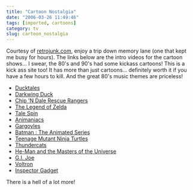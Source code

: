 ```yaml
---
title: "Cartoon Nostalgia"
date: "2006-03-26 11:49:46"
tags: [imported, cartoons]
category: tv
slug: cartoon_nostalgia
---
```


Courtesy of
<a title="Hey I remember that" href="http://www.retrojunk.com/">retrojunk.com</a>,
enjoy a trip down memory lane (one that kept me busy for hours). The links below
are the intro videos for the cartoon shows... I swear, the 80's and 90's had
some kickass cartoons! This is a kick ass site too! It has more than just
cartoons... definitely worth it if you have a few hours to kill. And the great
80's music themes are priceless!

<ul>
	<li><a href="http://www.retrojunk.com/details_tvshows/6-ducktales/6/#intro">Ducktales</a></li>
	<li><a href="http://www.retrojunk.com/details_tvshows/108-darkwing-duck/191/#intro">Darkwing Duck</a></li>
	<li><a href="http://www.retrojunk.com/details_tvshows/120-chip-n-dale-rescue-rangers/102/#intro">Chip 'N Dale Rescue Rangers</a></li>
	<li><a href="http://www.retrojunk.com/details_tvshows/256-the-legend-of-zelda/">The Legend of Zelda</a></li>
	<li><a href="http://www.retrojunk.com/details_tvshows/145-tale-spin/258/#intro">Tale Spin</a></li>
	<li><a href="http://www.retrojunk.com/details_tvshows/220-animaniacs/">Animaniacs</a></li>
	<li><a href="http://www.retrojunk.com/details_tvshows/169-gargoyles/">Gargoyles</a></li>
	<li><a href="http://www.retrojunk.com/details_tvshows/262-batman-the-animated-series/644/#intro">Batman : The Animated Series</a></li>
	<li><a href="http://www.retrojunk.com/details_tvshows/12-teenage-mutant-ninja-turtles/12/#intro">Teenage Mutant Ninja Turtles</a></li>
	<li><a href="http://www.retrojunk.com/details_tvshows/8-thundercats/8/#intro">Thundercats</a></li>
	<li><a href="http://www.retrojunk.com/details_tvshows/14-he-man-and-the-masters-of-the-universe/14/#intro">He-Man and the Masters of the Universe</a></li>
	<li><a href="http://www.retrojunk.com/details_tvshows/32-gi-joe-a-real-american-hero/32/#intro">G.I. Joe</a></li>
	<li><a href="http://www.retrojunk.com/details_tvshows/133-voltron-defender-of-the-universe/116/#intro">Voltron</a></li>
	<li><a href="http://www.retrojunk.com/details_tvshows/11-inspector-gadget/11/#intro">Inspector Gadget</a></li>
</ul>
There is a hell of a lot more!
